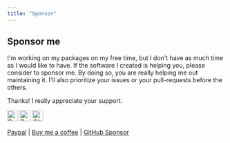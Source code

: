 ```yaml
---
title: "Sponsor"
---
```


## Sponsor me

I'm working on my packages on my free time, but I don't have as much time as I would like to have. If the software I created is helping you, please consider to sponsor me. By doing so, you are really helping me out maintaining it.
I'll also prioritize your issues or your pull-requests before the others.

Thanks! I really appreciate your support.

<p>
 <a href="https://paypal.me/JonasUekoetter"><img src="https://img.shields.io/badge/PayPal-00457C?logo=paypal&logoColor=white&labelColor=9cf" alt="Paypal" height="25" style="display: inline-block"></a>
 <a href="https://www.buymeacoffee.com/jonasuekoetter"><img src="https://img.buymeacoffee.com/button-api/?text=Sponsor&emoji=&slug=jonasuekoetter&button_colour=FFDD00&font_colour=000000&font_family=Cookie&outline_colour=000000&coffee_colour=ffffff" alt="Buy me a coffee" height="25"  style="display: inline-block"></a>
 <a href="https://github.com/sponsors/ueman"><img src="https://img.shields.io/github/sponsors/ueman?label=GitHub%20Sponsors" alt="GitHub" height="25"  style="display: inline-block"></a>
</p>


[Paypal](https://paypal.me/JonasUekoetter) | [Buy me a coffee](https://www.buymeacoffee.com/jonasuekoetter) | [GitHub Sponsor](https://github.com/sponsors/ueman)
